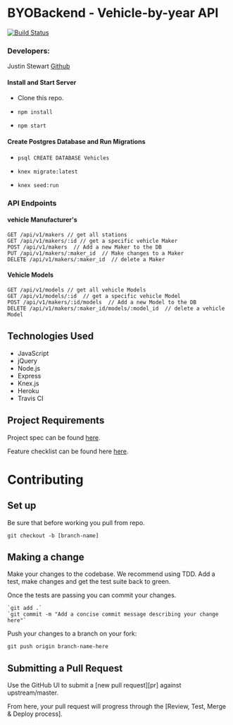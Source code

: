 # BYOBackend - Vehicle-by-year API

[![Build Status](https://travis-ci.org/Jstewart3313/BYOB.svg?branch=master)](https://travis-ci.org/Jstewart3313/BYOB)


### Developers:

Justin Stewart [Github](https://github.com/Jstewart3313)

#### Install and Start Server
* Clone this repo.

* `npm install`

* `npm start`

#### Create Postgres Database and Run Migrations
* `psql CREATE DATABASE Vehicles`

* `knex migrate:latest`

* `knex seed:run`

### API Endpoints
#### vehicle Manufacturer's
```
GET /api/v1/makers // get all stations
GET /api/v1/makers/:id // get a specific vehicle Maker
POST /api/v1/makers  // Add a new Maker to the DB
PUT /api/v1/makers/:maker_id  // Make changes to a Maker
DELETE /api/v1/makers/:maker_id  // delete a Maker
```
#### Vehicle Models
```
GET /api/v1/models // get all vehicle Models
GET /api/v1/models/:id  // get a specific vehicle Model
POST /api/v1/makers/:id/models  // Add a new Model to the DB
DELETE /api/v1/makers/:maker_id/models/:model_id  // delete a vehicle Model
```

## Technologies Used
- JavaScript
- jQuery
- Node.js
- Express
- Knex.js
- Heroku
- Travis CI

## Project Requirements
Project spec can be found [here](http://frontend.turing.io/projects/build-your-own-backend.html).

Feature checklist can be found here [here](http://frontend.turing.io/projects/byob/backend-feature-checklist.html).

# Contributing

## Set up

Be sure that before working you pull from repo. 

`git checkout -b [branch-name]`

## Making a change

Make your changes to the codebase. We recommend using TDD. Add a test, make changes and get the test suite back to green.

Once the tests are passing you can commit your changes.

    `git add .`
    `git commit -m "Add a concise commit message describing your change here"`

Push your changes to a branch on your fork:

    git push origin branch-name-here

## Submitting a Pull Request

Use the GitHub UI to submit a [new pull request][pr] against upstream/master.

From here, your pull request will progress through the [Review, Test, Merge & Deploy process].
